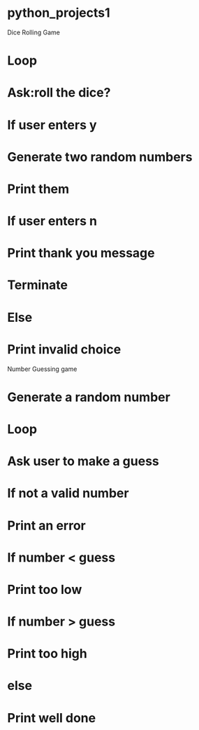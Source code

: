 # python_projects1
Dice Rolling Game
# Loop
# Ask:roll the dice?
# If user enters y
# Generate two random numbers
# Print them
# If user enters n
# Print thank you message
# Terminate
# Else
# Print invalid choice
Number Guessing game
# Generate a random number
# Loop
# Ask user to make a guess
# If not a valid number
# Print an error
# If number < guess
# Print too low
# If number > guess
# Print too high
# else
# Print well done
